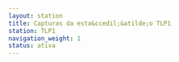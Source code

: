 ```yaml
---
layout: station
title: Capturas da esta&ccedil;&atilde;o TLP1
station: TLP1
navigation_weight: 1
status: ativa
---
```

